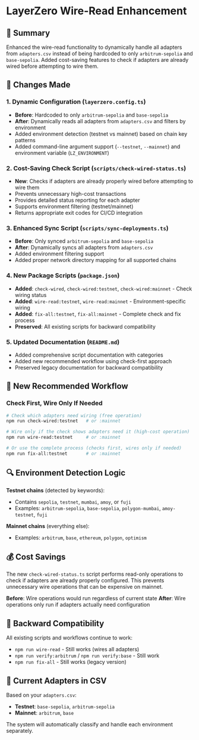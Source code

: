 # LayerZero Wire-Read Enhancement

## 🎯 Summary

Enhanced the wire-read functionality to dynamically handle all adapters from `adapters.csv` instead of being hardcoded to only `arbitrum-sepolia` and `base-sepolia`. Added cost-saving features to check if adapters are already wired before attempting to wire them.

## 🔧 Changes Made

### 1. Dynamic Configuration (`layerzero.config.ts`)
- **Before**: Hardcoded to only `arbitrum-sepolia` and `base-sepolia`
- **After**: Dynamically reads all adapters from `adapters.csv` and filters by environment
- Added environment detection (testnet vs mainnet) based on chain key patterns
- Added command-line argument support (`--testnet`, `--mainnet`) and environment variable (`LZ_ENVIRONMENT`)

### 2. Cost-Saving Check Script (`scripts/check-wired-status.ts`)
- **New**: Checks if adapters are already properly wired before attempting to wire them
- Prevents unnecessary high-cost transactions
- Provides detailed status reporting for each adapter
- Supports environment filtering (testnet/mainnet)
- Returns appropriate exit codes for CI/CD integration

### 3. Enhanced Sync Script (`scripts/sync-deployments.ts`)
- **Before**: Only synced `arbitrum-sepolia` and `base-sepolia`
- **After**: Dynamically syncs all adapters from `adapters.csv`
- Added environment filtering support
- Added proper network directory mapping for all supported chains

### 4. New Package Scripts (`package.json`)
- **Added**: `check-wired`, `check-wired:testnet`, `check-wired:mainnet` - Check wiring status
- **Added**: `wire-read:testnet`, `wire-read:mainnet` - Environment-specific wiring
- **Added**: `fix-all:testnet`, `fix-all:mainnet` - Complete check and fix process
- **Preserved**: All existing scripts for backward compatibility

### 5. Updated Documentation (`README.md`)
- Added comprehensive script documentation with categories
- Added new recommended workflow using check-first approach
- Preserved legacy documentation for backward compatibility

## 🚀 New Recommended Workflow

### Check First, Wire Only If Needed
```bash
# Check which adapters need wiring (free operation)
npm run check-wired:testnet   # or :mainnet

# Wire only if the check shows adapters need it (high-cost operation)
npm run wire-read:testnet     # or :mainnet

# Or use the complete process (checks first, wires only if needed)
npm run fix-all:testnet       # or :mainnet
```

## 🔍 Environment Detection Logic

**Testnet chains** (detected by keywords):
- Contains `sepolia`, `testnet`, `mumbai`, `amoy`, or `fuji`
- Examples: `arbitrum-sepolia`, `base-sepolia`, `polygon-mumbai`, `amoy-testnet`, `fuji`

**Mainnet chains** (everything else):
- Examples: `arbitrum`, `base`, `ethereum`, `polygon`, `optimism`

## 💰 Cost Savings

The new `check-wired-status.ts` script performs read-only operations to check if adapters are already properly configured. This prevents unnecessary wire operations that can be expensive on mainnet.

**Before**: Wire operations would run regardless of current state
**After**: Wire operations only run if adapters actually need configuration

## 🔄 Backward Compatibility

All existing scripts and workflows continue to work:
- `npm run wire-read` - Still works (wires all adapters)
- `npm run verify:arbitrum` / `npm run verify:base` - Still work
- `npm run fix-all` - Still works (legacy version)

## 🎯 Current Adapters in CSV

Based on your `adapters.csv`:
- **Testnet**: `base-sepolia`, `arbitrum-sepolia` 
- **Mainnet**: `arbitrum`, `base`

The system will automatically classify and handle each environment separately.
